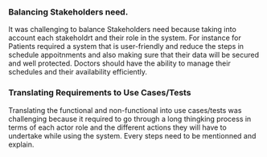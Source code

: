 ### Balancing Stakeholders need.
It was challenging to balance Stakeholders need because taking into account each stakeholdrt and their role in the system. For instance for Patients required a system that is user-friendly and reduce the steps in schedule appoitnments and also making sure that their data will be secured and well protected. Doctors should have the ability to manage their schedules and their availability efficiently.
### Translating Requirements to Use Cases/Tests
Translating the functional and non-functional into use cases/tests was challenging because it required to go through a long thingking process in terms of each actor role and the different actions they will have to undertake while using the system. Every steps need to be mentionned and explain.
